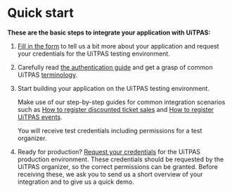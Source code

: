 # Quick start

**These are the basic steps to integrate your application with UiTPAS:**

1.  [Fill in the form](https://forms.gle/NcAjVQv1jvEwKzAC9) to tell us a bit more about your application and request your credentials for the UiTPAS testing environment.

2.  Carefully read [the authentication guide](https://publiq.stoplight.io/docs/authentication/docs/methods.md) and get a grasp of common UiTPAS [terminology](./terminology.md).

3.  Start building your application on the UiTPAS testing environment.

    Make use of our step-by-step guides for common integration scenarios
    such as [How to register discounted ticket sales](./registering-ticket-sales.md) and [How to register UiTPAS events](./registering-events.md).

    You will receive test credentials including permissions for a test organizer.

4.  Ready for production? [Request your credentials](https://forms.gle/CDdJfmeuNocYPSRc9) for the UiTPAS production environment. These credentials should be requested by the UiTPAS organizer, so the correct permissions can be granted. Before receiving these, we ask you to send us a short overview of your integration and to give us a quick demo.
